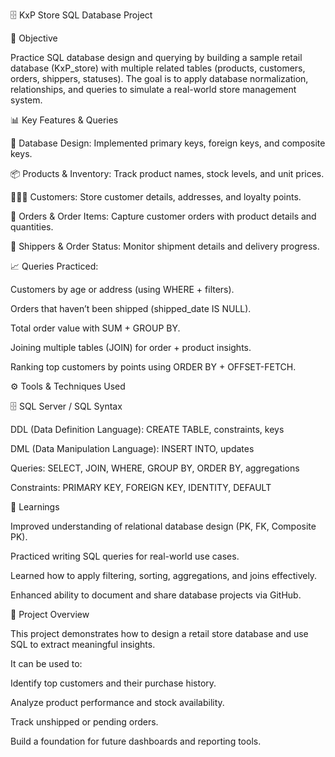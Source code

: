 🗄️ KxP Store SQL Database Project

📘 Objective

Practice SQL database design and querying by building a sample retail database (KxP_store) with multiple related tables (products, customers, orders, shippers, statuses). The goal is to apply database normalization, relationships, and queries to simulate a real-world store management system.

📊 Key Features & Queries

🔑 Database Design: Implemented primary keys, foreign keys, and composite keys.

📦 Products & Inventory: Track product names, stock levels, and unit prices.

🧑‍🤝‍🧑 Customers: Store customer details, addresses, and loyalty points.

🛒 Orders & Order Items: Capture customer orders with product details and quantities.

🚚 Shippers & Order Status: Monitor shipment details and delivery progress.

📈 Queries Practiced:

Customers by age or address (using WHERE + filters).

Orders that haven’t been shipped (shipped_date IS NULL).

Total order value with SUM + GROUP BY.

Joining multiple tables (JOIN) for order + product insights.

Ranking top customers by points using ORDER BY + OFFSET-FETCH.

⚙️ Tools & Techniques Used

🗄️ SQL Server / SQL Syntax

DDL (Data Definition Language): CREATE TABLE, constraints, keys

DML (Data Manipulation Language): INSERT INTO, updates

Queries: SELECT, JOIN, WHERE, GROUP BY, ORDER BY, aggregations

Constraints: PRIMARY KEY, FOREIGN KEY, IDENTITY, DEFAULT

🧠 Learnings

Improved understanding of relational database design (PK, FK, Composite PK).

Practiced writing SQL queries for real-world use cases.

Learned how to apply filtering, sorting, aggregations, and joins effectively.

Enhanced ability to document and share database projects via GitHub.

🔗 Project Overview

This project demonstrates how to design a retail store database and use SQL to extract meaningful insights.

It can be used to:

Identify top customers and their purchase history.

Analyze product performance and stock availability.

Track unshipped or pending orders.

Build a foundation for future dashboards and reporting tools.

